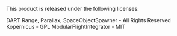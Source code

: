 This product is released under the following licenses:

DART Range, Parallax, SpaceObjectSpawner - All Rights Reserved
Kopernicus - GPL
ModularFlightIntegrator - MIT

